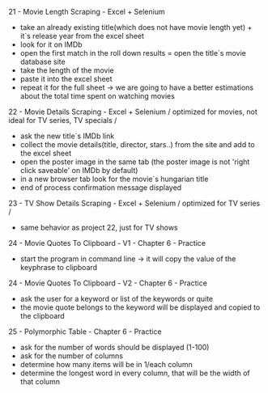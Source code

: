 21 - Movie Length Scraping - Excel + Selenium
- take an already existing title(which does not have movie length yet) + it`s release year from the excel sheet 
- look for it on IMDb
- open the first match in the roll down results = open the title`s movie database site
- take the length of the movie
- paste it into the excel sheet
- repeat it for the full sheet -> we are going to have a better estimations about the total time spent on watching movies

22 - Movie Details Scraping - Excel + Selenium / optimized for movies, not ideal for TV series, TV specials /
- ask the new title`s IMDb link
- collect the movie details(title, director, stars..) from the site and add to the excel sheet
- open the poster image in the same tab (the poster image is not 'right click saveable' on IMDb by default)
- in a new browser tab look for the movie`s hungarian title
- end of process confirmation message displayed

23 - TV Show Details Scraping - Excel + Selenium / optimized for TV series /
- same behavior as project 22, just for TV shows

24 - Movie Quotes To Clipboard - V1 - Chapter 6 - Practice
- start the program in command line -> it will copy the value of the keyphrase to clipboard

24 - Movie Quotes To Clipboard - V2 - Chapter 6 - Practice
- ask the user for a keyword or list of the keywords or quite
- the movie quote belongs to the keyword will be displayed and copied to the clipboard

25 - Polymorphic Table - Chapter 6 - Practice
- ask for the number of words should be displayed (1-100)
- ask for the number of columns
- determine how many items will be in 1/each column
- determine the longest word in every column, that will be the width of that column
